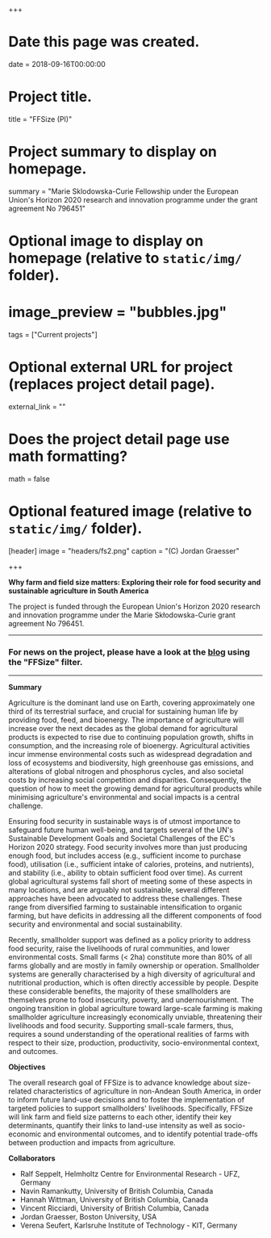 +++
# Date this page was created.
date = 2018-09-16T00:00:00

# Project title.
title = "FFSize (PI)"

# Project summary to display on homepage.
summary = "Marie Sklodowska-Curie Fellowship under the European Union's Horizon 2020 research and innovation programme under the grant agreement No 796451"

# Optional image to display on homepage (relative to `static/img/` folder).
# image_preview = "bubbles.jpg"

tags = ["Current projects"]

# Optional external URL for project (replaces project detail page).
external_link = ""

# Does the project detail page use math formatting?
math = false

# Optional featured image (relative to `static/img/` folder).
[header]
image = "headers/fs2.png"
caption = "(C) Jordan Graesser"

+++

**Why farm and field size matters: Exploring their role for food security and sustainable agriculture in South America**

The project is funded through the European Union's Horizon 2020 research and innovation programme under the Marie Skłodowska-Curie grant agreement No 796451.

----

### For news on the project, please have a look at the [**blog**](/#blog) using the "FFSize" filter.

----

**Summary**

Agriculture is the dominant land use on Earth, covering approximately one third of its terrestrial surface, and crucial for sustaining human life by providing food, feed, and bioenergy. The importance of agriculture will increase over the next decades as the global demand for agricultural products is expected to rise due to continuing population growth, shifts in consumption, and the increasing role of bioenergy. Agricultural activities incur immense environmental costs such as widespread degradation and loss of ecosystems and biodiversity, high greenhouse gas emissions, and alterations of global nitrogen and phosphorus cycles, and also societal costs by increasing social competition and disparities. Consequently, the question of how to meet the growing demand for agricultural products while minimising agriculture's environmental and social impacts is a central challenge.

Ensuring food security in sustainable ways is of utmost importance to safeguard future human well-being, and targets several of the UN's Sustainable Development Goals and Societal Challenges of the EC's Horizon 2020 strategy. Food security involves more than just producing enough food, but includes access (e.g., sufficient income to purchase food), utilisation (i.e., sufficient intake of calories, proteins, and nutrients), and stability (i.e., ability to obtain sufficient food over time). As current global agricultural systems fall short of meeting some of these aspects in many locations, and are arguably not sustainable, several different approaches have been advocated to address these challenges. These range from diversified farming to sustainable intensification to organic farming, but have deficits in addressing all the different components of food security and environmental and social sustainability.

Recently, smallholder support was defined as a policy priority to address food security, raise the livelihoods of rural communities, and lower environmental costs. Small farms (< 2ha) constitute more than 80% of all farms globally and are mostly in family ownership or operation. Smallholder systems are generally characterised by a high diversity of agricultural and nutritional production, which is often directly accessible by people. Despite these considerable benefits, the majority of these smallholders are themselves prone to food insecurity, poverty, and undernourishment. The ongoing transition in global agriculture toward large-scale farming is making smallholder agriculture increasingly economically unviable, threatening their livelihoods and food security. Supporting small-scale farmers, thus, requires a sound understanding of the operational realities of farms with respect to their size, production, productivity, socio-environmental context, and outcomes.

**Objectives**

The overall research goal of FFSize is to advance knowledge about size-related characteristics of agriculture in non-Andean South America, in order to inform future land-use decisions and to foster the implementation of targeted policies to support smallholders' livelihoods. Specifically, FFSize will link farm and field size patterns to each other, identify their key determinants, quantify their links to land-use intensity as well as socio-economic and environmental outcomes, and to identify potential trade-offs between production and impacts from agriculture.

**Collaborators**

- Ralf Seppelt, Helmholtz Centre for Environmental Research - UFZ, Germany
- Navin Ramankutty, University of British Columbia, Canada
- Hannah Wittman, University of British Columbia, Canada
- Vincent Ricciardi, University of British Columbia, Canada
- Jordan Graesser, Boston University, USA
- Verena Seufert, Karlsruhe Institute of Technology - KIT, Germany
